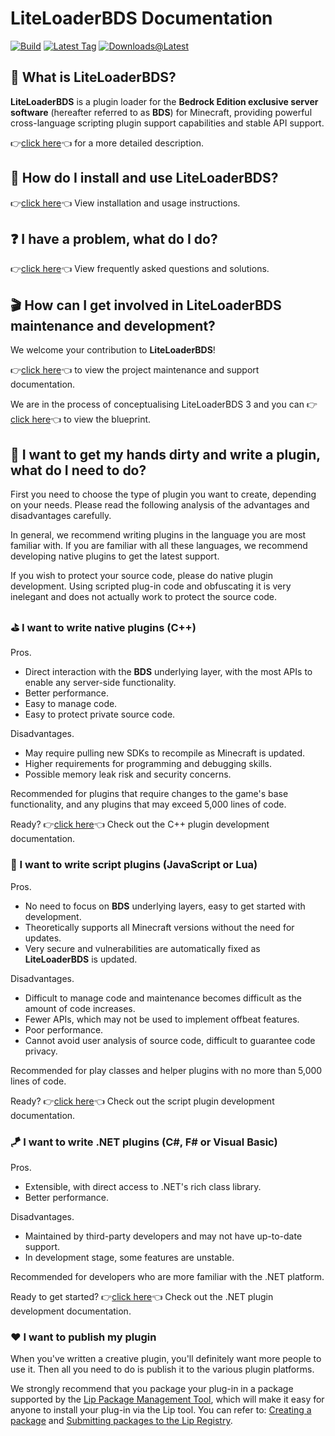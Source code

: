 # LiteLoaderBDS Documentation

[![Build](https://img.shields.io/github/actions/workflow/status/LiteLDev/LiteLoaderBDS/cmake_repo.yml?style=for-the-badge)](https://github.com/LiteLDev/LiteLoader/actions)
[![Latest Tag](https://img.shields.io/github/v/tag/LiteLDev/LiteLoaderBDS?label=LATEST%20TAG&style=for-the-badge)](https://github.com/LiteLDev/LiteLoaderBDS/releases/latest)
[![Downloads@Latest](https://img.shields.io/github/downloads/LiteLDev/LiteLoaderbds/latest/total?style=for-the-badge)](https://github.com/LiteLDev/LiteLoaderBDS/releases/latest)

## 🎨 What is LiteLoaderBDS?

**LiteLoaderBDS** is a plugin loader for the **Bedrock Edition exclusive server software** (hereafter referred to as **BDS**) for Minecraft, providing powerful cross-language scripting plugin support capabilities and stable API support.

👉[click here](https://github.com/LiteLDev/LiteLoaderBDS/blob/main/README_zh-cn.md)👈 for a more detailed description.

## 🔨 How do I install and use LiteLoaderBDS?

👉[click here](/Usage.md)👈 View installation and usage instructions.

## ❓ I have a problem, what do I do?

👉[click here](/FAQ.md)👈 View frequently asked questions and solutions.

## 🎬 How can I get involved in LiteLoaderBDS maintenance and development?

We welcome your contribution to **LiteLoaderBDS**!

👉[click here](/Maintenance/)👈 to view the project maintenance and support documentation.

We are in the process of conceptualising LiteLoaderBDS 3 and you can 👉[click here](/Maintenance/Blueprint.md)👈 to view the blueprint.

## 🛴 I want to get my hands dirty and write a plugin, what do I need to do?

First you need to choose the type of plugin you want to create, depending on your needs. Please read the following analysis of the advantages and disadvantages carefully.

In general, we recommend writing plugins in the language you are most familiar with. If you are familiar with all these languages, we recommend developing native plugins to get the latest support.

If you wish to protect your source code, please do native plugin development. Using scripted plug-in code and obfuscating it is very inelegant and does not actually work to protect the source code.

### ⛳ I want to write native plugins (C++)

Pros.
* Direct interaction with the **BDS** underlying layer, with the most APIs to enable any server-side functionality.
* Better performance.
* Easy to manage code.
* Easy to protect private source code.

Disadvantages.
* May require pulling new SDKs to recompile as Minecraft is updated.
* Higher requirements for programming and debugging skills.
* Possible memory leak risk and security concerns.

Recommended for plugins that require changes to the game's base functionality, and any plugins that may exceed 5,000 lines of code.

Ready? 👉[click here](https://cpp.docs.litebds.com/zh-Hans/)👈 Check out the C++ plugin development documentation.

### 🎯 I want to write script plugins (JavaScript or Lua)

Pros.
* No need to focus on **BDS** underlying layers, easy to get started with development.
* Theoretically supports all Minecraft versions without the need for updates.
* Very secure and vulnerabilities are automatically fixed as **LiteLoaderBDS** is updated.

Disadvantages.
* Difficult to manage code and maintenance becomes difficult as the amount of code increases.
* Fewer APIs, which may not be used to implement offbeat features.
* Poor performance.
* Cannot avoid user analysis of source code, difficult to guarantee code privacy.

Recommended for play classes and helper plugins with no more than 5,000 lines of code.

Ready? 👉[click here](/LLSEPluginDevelopment/)👈 Check out the script plugin development documentation.

### 🪁 I want to write .NET plugins (C#, F# or Visual Basic)

Pros.
* Extensible, with direct access to .NET's rich class library.
* Better performance.

Disadvantages.
* Maintained by third-party developers and may not have up-to-date support.
* In development stage, some features are unstable.

Recommended for developers who are more familiar with the .NET platform.

Ready to get started? 👉[click here](/DotNETPluginDevelopment/)👈 Check out the .NET plugin development documentation.

### ❤️ I want to publish my plugin

When you've written a creative plugin, you'll definitely want more people to use it. Then all you need to do is publish it to the various plugin platforms.

We strongly recommend that you package your plug-in in a package supported by the [Lip Package Management Tool](https://docs.lippkg.com), which will make it easy for anyone to install your plug-in via the Lip tool. You can refer to: [Creating a package](https://docs.lippkg.com/en/#/tutorials/create_a_lip_tooth) and [Submitting packages to the Lip Registry](https://docs.lippkg.com/en/#/tutorials/submit_your_tooth_to_lip_registry).
